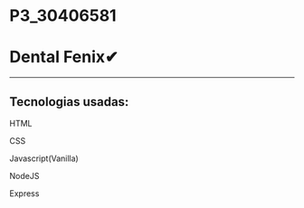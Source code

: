 # P3_30406581
<h1 text-align="center">Dental Fenix✔</h1>
<hr>
<h2>Tecnologias usadas: </h2>
<p>HTML</p>
<p>CSS</p>
<p>Javascript(Vanilla)</p>
<p>NodeJS</p>
<p>Express</p>
